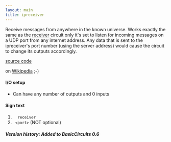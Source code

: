 ```yaml
---
layout: main
title: ipreceiver
---
```


Receive messages from anywhere in the known universe. Works exactly the same as the [receiver](Receiver) circuit only it's set to listen for incoming messages on a UDP port from any internet address.
Any data that is sent to the ipreceiver's port number (using the server address) would cause the circuit to change its outputs accordingly.

[source code](https://github.com/eisental/BasicCircuits/blob/master/src/main/java/org/tal/basiccircuits/ipreceiver.java)

on [Wikipedia](http://en.wikipedia.org/wiki/Interplanetary_Internet) ;-)

#### I/O setup 
* Can have any number of outputs and 0 inputs

#### Sign text
1. `   receiver   `
2. `  <port> ` (NOT optional)

##### Version history: Added to BasicCircuits 0.6
